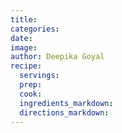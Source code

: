 ```yaml
---
title:
categories:
date:
image:
author: Deepika Goyal
recipe:
  servings:
  prep:
  cook:
  ingredients_markdown:
  directions_markdown:
---
```

